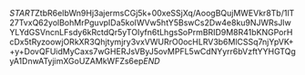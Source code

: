 $START$ZtbR6eIbWn9Hj3ajermsCGj5k+00xeSSjXq/AoogBQujMWEVkr8Tb/1lT27TvxQ62yolBohMrPguvpIDa5koIWVw5htY5BswCs2Dw4e8ku9NJWRsJlwYLYdGSVncnLFsdy6kRctdQr5yTOIyfn6tLhgsSoPrmBRID9M8R41bKNGPorHcDx5tRyzoowjORkXR3Qhjtymjry3vxVWURrO0ocHLRV3b6MlCSSq7njYpVK++y+DovQFUidMyCaxs7wGHERJsVByJ5ovMPFL5wCdNYyrr6bVzftYYHGTQgyA1DnwATyjimXGoUZAMkWFZs6ep$END$